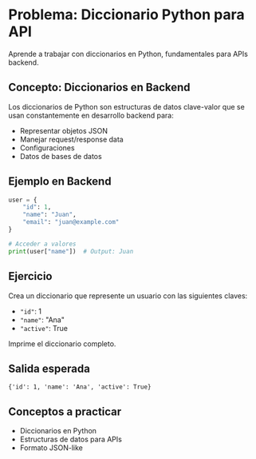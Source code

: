 # Problema: Diccionario Python para API

Aprende a trabajar con diccionarios en Python, fundamentales para APIs backend.

## Concepto: Diccionarios en Backend

Los diccionarios de Python son estructuras de datos clave-valor que se usan constantemente en desarrollo backend para:
- Representar objetos JSON
- Manejar request/response data
- Configuraciones
- Datos de bases de datos

## Ejemplo en Backend

```python
user = {
    "id": 1,
    "name": "Juan",
    "email": "juan@example.com"
}

# Acceder a valores
print(user["name"])  # Output: Juan
```

## Ejercicio

Crea un diccionario que represente un usuario con las siguientes claves:
- `"id"`: 1
- `"name"`: "Ana"
- `"active"`: True

Imprime el diccionario completo.

## Salida esperada

```
{'id': 1, 'name': 'Ana', 'active': True}
```

## Conceptos a practicar

- Diccionarios en Python
- Estructuras de datos para APIs
- Formato JSON-like
